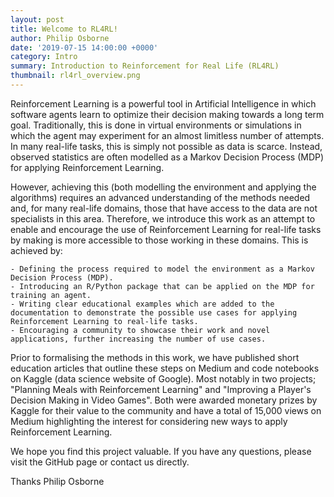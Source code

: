 ```yaml
---
layout: post
title: Welcome to RL4RL!
author: Philip Osborne
date: '2019-07-15 14:00:00 +0000'
category: Intro
summary: Introduction to Reinforcement for Real Life (RL4RL)
thumbnail: rl4rl_overview.png
---
```


Reinforcement Learning is a powerful tool in Artificial Intelligence in which software agents learn to optimize their decision making towards a long term goal. Traditionally, this is done in virtual environments or simulations in which the agent may experiment for an almost limitless number of attempts. In many real-life tasks, this is simply not possible as data is scarce. Instead, observed statistics are often modelled as a Markov Decision Process (MDP) for applying Reinforcement Learning.
 
 However, achieving this (both modelling the environment and applying the algorithms) requires an advanced understanding of the methods needed and, for many real-life domains, those that have access to the data are not specialists in this area. Therefore, we introduce this work as an attempt to enable and encourage the use of Reinforcement Learning for real-life tasks by making is more accessible to those working in these domains. This is achieved by:
 
    - Defining the process required to model the environment as a Markov Decision Process (MDP).
    - Introducing an R/Python package that can be applied on the MDP for training an agent.
    - Writing clear educational examples which are added to the documentation to demonstrate the possible use cases for applying Reinforcement Learning to real-life tasks.
    - Encouraging a community to showcase their work and novel applications, further increasing the number of use cases. 
    
Prior to formalising the methods in this work, we have published short education articles that outline these steps on Medium and code notebooks on Kaggle (data science website of Google). Most notably in two projects; "Planning Meals with Reinforcement Learning" and "Improving a Player's Decision Making in Video Games". Both were awarded monetary prizes by Kaggle for their value to the community and have a total of 15,000 views on Medium highlighting the interest for considering new ways to apply Reinforcement Learning. 

We hope you find this project valuable. If you have any questions, please visit the GitHub page or contact us directly.

Thanks
Philip Osborne
